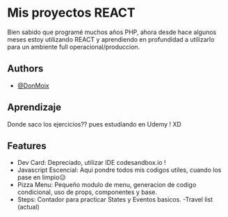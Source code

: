 # Mis proyectos REACT

Bien sabido que programé muchos años PHP, ahora desde hace algunos meses estoy utilizando REACT y aprendiendo en profundidad a utilizarlo para un ambiente full operacional/produccion.

## Authors

- [@DonMoix](https://www.github.com/m01x)

## Aprendizaje

Donde saco los ejercicios?? pues estudiando en Udemy ! XD

## Features

- Dev Card: Depreciado, utilizar IDE codesandbox.io !
- Javascript Escencial: Aqui pondre todos mis codigos utiles, cuando los pase en limpio😥
- Pizza Menu: Pequeño modulo de menu, generacion de codigo condicional, uso de props, componentes y base.
- Steps: Contador para practicar States y Eventos basicos.
  -Travel list (actual)
